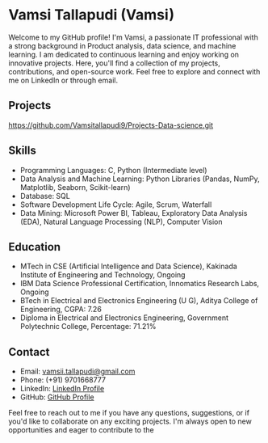 
# Vamsi Tallapudi (Vamsi)

Welcome to my GitHub profile! I'm Vamsi, a passionate IT professional with a strong background in Product analysis, data science, and machine learning. I am dedicated to continuous learning and enjoy working on innovative projects. Here, you'll find a collection of my projects, contributions, and open-source work. Feel free to explore and connect with me on LinkedIn or through email.

## Projects
https://github.com/Vamsitallapudi9/Projects-Data-science.git

## Skills
- Programming Languages: C, Python (Intermediate level)
- Data Analysis and Machine Learning: Python Libraries (Pandas, NumPy, Matplotlib, Seaborn, Scikit-learn)
- Database: SQL
- Software Development Life Cycle: Agile, Scrum, Waterfall
- Data Mining: Microsoft Power BI, Tableau, Exploratory Data Analysis (EDA), Natural Language Processing (NLP), Computer Vision

## Education
- MTech in CSE (Artificial Intelligence and Data Science), Kakinada Institute of Engineering and Technology, Ongoing
- IBM Data Science Professional Certification, Innomatics Research Labs, Ongoing
- BTech in Electrical and Electronics Engineering (U G), Aditya College of Engineering, CGPA: 7.26
- Diploma in Electrical and Electronics Engineering, Government Polytechnic College, Percentage: 71.21%

## Contact
- Email: vamsii.tallapudi@gmail.com
- Phone: (+91) 9701668777
- LinkedIn: [LinkedIn Profile](https://www.linkedin.com/in/vamsi-tallapudi)
- GitHub: [GitHub Profile](https://github.com/vamsitallapudi)

Feel free to reach out to me if you have any questions, suggestions, or if you'd like to collaborate on any exciting projects. I'm always open to new opportunities and eager to contribute to the

